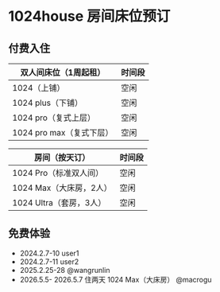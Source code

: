# 1024house 房间床位预订

## 付费入住

双人间床位（1周起租）  |  时间段
--------------------|--------------
1024（上铺）         |    空闲
1024 plus（下铺）    |    空闲
1024 pro（复式上层）  |    空闲
1024 pro max（复式下层）|    空闲

房间（按天订） |  时间段
--------------------|--------------
1024 Pro（标准双人间）  |    空闲
1024 Max（大床房，2人）  |    空闲
1024 Ultra（套房，3人） |    空闲

## 免费体验

- 2024.2.7-10 user1
- 2024.2.7-11 user2
- 2025.2.25-28 @wangrunlin
- 2026.5.5- 2026.5.7 住两天 1024 Max（大床房）   @macrogu 
